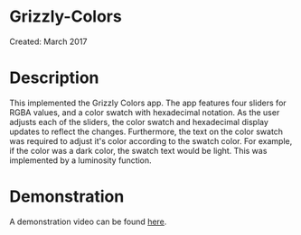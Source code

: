 # Grizzly-Colors
Created: March 2017

Description
====
This implemented the Grizzly Colors app. The app features four sliders for 
RGBA values, and a color swatch with hexadecimal notation. As the user adjusts
each of the sliders, the color swatch and hexadecimal display updates to reflect
the changes. Furthermore, the text on the color swatch was required to 
adjust it's color according to the swatch color. For example, if the color
was a dark color, the swatch text would be light. This was implemented by 
a luminosity function.

Demonstration
====
A demonstration video can be found [here](https://www.youtube.com/watch?v=4UowvU98tO0).
